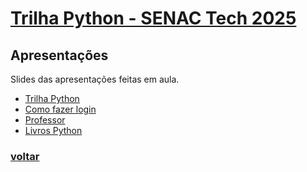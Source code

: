 # [Trilha Python - SENAC Tech 2025](index.md)

## Apresentações

Slides das apresentações feitas em aula.

- [Trilha Python](trilhapython.html)
- [Como fazer login](login.html)
- [Professor](prof.html)
- [Livros Python](livros_python.html)

### [voltar](index.md)